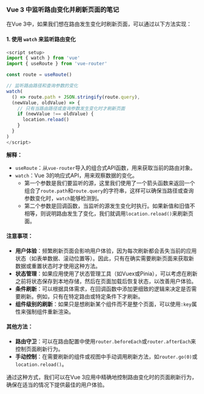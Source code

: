 ### Vue 3 中监听路由变化并刷新页面的笔记

在Vue 3中，如果我们想在路由发生变化时刷新页面，可以通过以下方法实现：

#### 1. **使用 `watch` 来监听路由变化**

```javascript
<script setup>
import { watch } from 'vue'
import { useRoute } from 'vue-router'

const route = useRoute()

// 监听路由路径和查询参数的变化
watch(
  () => route.path + JSON.stringify(route.query), 
  (newValue, oldValue) => {
    // 只有当路由路径或查询参数发生变化时才刷新页面
    if (newValue !== oldValue) {
      location.reload()
    }
  }
)
</script>
```

**解释：**
- `useRoute`：从`vue-router`导入的组合式API函数，用来获取当前的路由对象。
- `watch`：Vue 3的响应式API，用来观察数据的变化。
  - 第一个参数是我们要监听的源，这里我们使用了一个箭头函数来返回一个组合了`route.path`和`route.query`的字符串，这样可以确保当路径或查询参数变化时，`watch`能够检测到。
  - 第二个参数是回调函数，当监听的源发生变化时执行。如果新值和旧值不相等，则说明路由发生了变化，我们就调用`location.reload()`来刷新页面。

#### 注意事项：

- **用户体验**：频繁刷新页面会影响用户体验，因为每次刷新都会丢失当前的应用状态（如表单数据、滚动位置等）。因此，只有在确实需要刷新页面来获取新数据或重置状态时才使用这种方法。
- **状态管理**：如果应用使用了状态管理工具（如Vuex或Pinia），可以考虑在刷新之前将状态保存到本地存储，然后在页面加载后恢复状态，以改善用户体验。
- **条件刷新**：可以根据具体需求，在回调函数中添加更细致的逻辑来决定是否需要刷新。例如，只有在特定路由或特定条件下才刷新。
- **组件级别的刷新**：如果只是想刷新某个组件而不是整个页面，可以使用`:key`属性来强制组件重新渲染。

#### 其他方法：

- **路由守卫**：可以在路由配置中使用`router.beforeEach`或`router.afterEach`来控制页面刷新行为。
- **手动控制**：在需要刷新的组件或视图中手动调用刷新方法，如`router.go(0)`或`location.reload()`。

通过这种方式，我们可以在Vue 3应用中精确地控制路由变化时的页面刷新行为，确保在适当的情况下提供最佳的用户体验。
